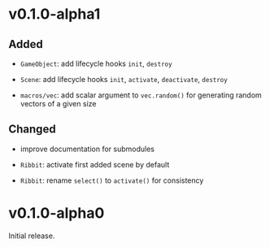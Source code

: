 # v0.1.0-alpha1

## Added

- `GameObject`: add lifecycle hooks `init`, `destroy`
- `Scene`: add lifecycle hooks `init`, `activate`, `deactivate`, `destroy`

- `macros/vec`: add scalar argument to `vec.random()` for generating random vectors of a given size

## Changed

- improve documentation for submodules

- `Ribbit`: activate first added scene by default
- `Ribbit`: rename `select()` to `activate()` for consistency

# v0.1.0-alpha0

Initial release.
